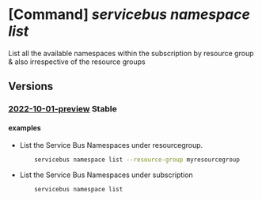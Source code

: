 # [Command] _servicebus namespace list_

List all the available namespaces within the subscription by resource group & also irrespective of the resource groups

## Versions

### [2022-10-01-preview](/Resources/mgmt-plane/L3N1YnNjcmlwdGlvbnMve30vcHJvdmlkZXJzL21pY3Jvc29mdC5zZXJ2aWNlYnVzL25hbWVzcGFjZXM=/2022-10-01-preview.xml) **Stable**

<!-- mgmt-plane /subscriptions/{}/providers/microsoft.servicebus/namespaces 2022-10-01-preview -->
<!-- mgmt-plane /subscriptions/{}/resourcegroups/{}/providers/microsoft.servicebus/namespaces 2022-10-01-preview -->

#### examples

- List the Service Bus Namespaces under resourcegroup.
    ```bash
        servicebus namespace list --resource-group myresourcegroup
    ```

- List the Service Bus Namespaces under subscription
    ```bash
        servicebus namespace list
    ```
